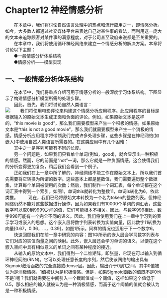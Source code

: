 # Chapter12  神经情感分析
&emsp;&emsp;在本章中，我们将讨论自然语言处理中的热点和流行应用之一，即情感分析。如今，大多数人都通过社交媒体平台来表达自己对某件事的看法，而利用这一庞大的文本来追踪顾客对某件事的满意程度，对于公司甚至政府来说都是至关重要的。<br>
&emsp;&emsp;在本章中，我们将使用循环神经网络来建立一个情感分析的解决方案。本章将讨论以下主题：<br>
&emsp;&emsp;●一般情感分析体系结构<br>
&emsp;&emsp;●情感分析——模型实现<br>
## 一、一般情感分析体系结构
&emsp;&emsp;在本节中，我们将重点介绍可用于情感分析的一般深度学习体系结构。下图显示了构建情感分析模型所需的处理步骤。<br>
&emsp;&emsp;因此，首先，我们将讨论自然人类语言：<br>
![](https://github.com/yanjiusheng2018/dlt/blob/master/src/content/Chapter12/chapter12_image/picture1.png)
&emsp;&emsp;我们将使用电影评论来构建这个情感分析应用程序。此应用程序的目标是根据输入的原始文本生成正面和负面的评论。例如，如果原始文本是这样的，“this movie is good”，那么我们需要模型来产生一个积极的情感。如果原始文本是“this is not a good movie”，那么我们就需要模型来产生一个消极的情感。情感分析应用程序将带领我们完成许多处理步骤，这些步骤是在神经网络(如嵌入)中使用自然人类语言所需要的。在这类应用中有几个困难：<br>
&emsp;&emsp;其中之一是序列可能有不同的长度。<br>
&emsp;&emsp;另一个问题是，如果我们只看单个单词(例如，good)，就会显示出一种积极的情感。然而，它的前面是“not”一词，那么它就是一种负面情感。这会使得我们的分析变得更加复杂，稍后我们会看到一个例子。<br>
&emsp;&emsp;正如我们在上一章中所了解的，神经网络不能工作在原始文本上，所以我们首先需要将它转换为所谓的数字。这些基本上都是整数值，我们需要遍历整个数据集，计算每个单词被使用的次数；然后，我们制作一个词汇表，每个单词都在这个词汇表中得到一个索引。如图1，单词this就转化为整数11，单词is转化为6，依此类推。
&emsp;&emsp;现在，我们已经将原始文本转换为一个名为token的整数列表。但神经网络仍然不能对这些数据进行操作，因为如果我们有10000个单词的词汇表，这些数字可以取0到9999之间的值，它们可能根本不相关。因此，与数字999相比，数字998可能有一个完全不同的语义。因此，我们将使用我们在上一章中学习到的表示学习或嵌入的思想。这个嵌入层将数字列表转换为实值向量，因此数字11转换为向量[0.67，0.36，…，0.39]，如图1所示。同样的情况也适用于下一个数字6。<br>
&emsp;&emsp;快速回顾我们在前一章中研究的内容：图1中所示的嵌入层会学习数字列表与它们对应的实值向量之间的映射。此外，嵌入层还会学习单词的语义，以便在这个嵌入空间中具有相似意义的单词之间有某种程度的接近。<br>
&emsp;&emsp;从输入的原始文本中，我们得到一个二维矩阵，即张量，它现在可以输入到循环神经网络(RNN)。它可以处理任意长度的序列，然后使该网络的输出具有Sigmoid激活函数的完全连接或dense层。因此，输出介于0到1之间，其中0值被认为是消极情感，1值被认为是积极情感。但是，如果Sigmoid函数的值既不是0也不是1呢？我们就需要在中间引入一个截断值或一个阈值，这样如果这个值低于0.5，那么相应的输入就被认为是一种消极情感，而高于这个阈值的值就会被认为是一种积极情感。<br>
